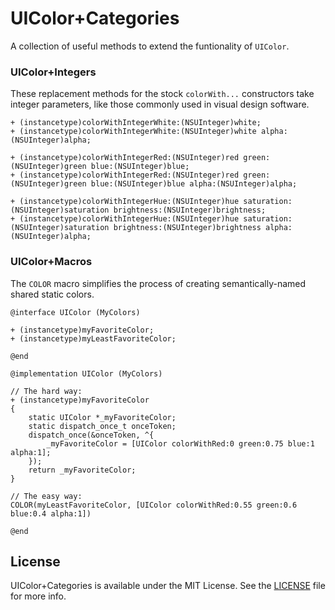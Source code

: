 # UIColor+Categories

A collection of useful methods to extend the funtionality of `UIColor`.


### UIColor+Integers

These replacement methods for the stock `colorWith...` constructors take integer parameters, like those commonly used in visual design software.

```objc
+ (instancetype)colorWithIntegerWhite:(NSUInteger)white;
+ (instancetype)colorWithIntegerWhite:(NSUInteger)white alpha:(NSUInteger)alpha;

+ (instancetype)colorWithIntegerRed:(NSUInteger)red green:(NSUInteger)green blue:(NSUInteger)blue;
+ (instancetype)colorWithIntegerRed:(NSUInteger)red green:(NSUInteger)green blue:(NSUInteger)blue alpha:(NSUInteger)alpha;

+ (instancetype)colorWithIntegerHue:(NSUInteger)hue saturation:(NSUInteger)saturation brightness:(NSUInteger)brightness;
+ (instancetype)colorWithIntegerHue:(NSUInteger)hue saturation:(NSUInteger)saturation brightness:(NSUInteger)brightness alpha:(NSUInteger)alpha;
```


### UIColor+Macros

The `COLOR` macro simplifies the process of creating semantically-named shared static colors.

```objc
@interface UIColor (MyColors)

+ (instancetype)myFavoriteColor;
+ (instancetype)myLeastFavoriteColor;

@end

@implementation UIColor (MyColors)

// The hard way:
+ (instancetype)myFavoriteColor
{
    static UIColor *_myFavoriteColor;
    static dispatch_once_t onceToken;
    dispatch_once(&onceToken, ^{
        _myFavoriteColor = [UIColor colorWithRed:0 green:0.75 blue:1 alpha:1];
    });
    return _myFavoriteColor;
}

// The easy way:
COLOR(myLeastFavoriteColor, [UIColor colorWithRed:0.55 green:0.6 blue:0.4 alpha:1])

@end
```


## License

UIColor+Categories is available under the MIT License. See the [LICENSE][] file for more info.

[LICENSE]: https://github.com/mattrubin/UIColor-Categories/blob/master/LICENSE
